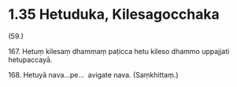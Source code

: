 

# 1.35 Hetuduka, Kilesagocchaka



(59.)

167\. Hetuṃ kilesaṃ dhammaṃ paṭicca hetu kileso dhammo uppajjati hetupaccayā.

168\. Hetuyā nava…pe…  avigate nava. (Saṃkhittaṃ.)



